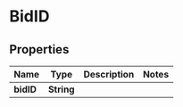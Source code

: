 
# BidID

## Properties
Name | Type | Description | Notes
------------ | ------------- | ------------- | -------------
**bidID** | **String** |  | 



